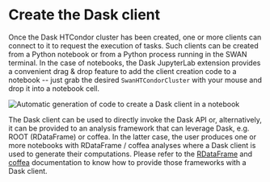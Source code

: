 # Create the Dask client

Once the Dask HTCondor cluster has been created, one or more clients can connect to it to request the execution of tasks. Such clients can be created from a Python notebook or from a Python process running in the SWAN terminal. In the case of notebooks, the Dask JupyterLab extension provides a convenient drag & drop feature to add the client creation code to a notebook -- just grab the desired `SwanHTCondorCluster` with your mouse and drop it into a notebook cell.

![][condor_create_client]

The Dask client can be used to directly invoke the Dask API or, alternatively, it can be provided to an analysis framework that can leverage Dask, e.g. ROOT (RDataFrame) or coffea. In the latter case, the user produces one or more notebooks with RDataFrame / coffea analyses where a Dask client is used to generate their computations. Please refer to the [RDataFrame](https://root.cern/doc/master/classROOT_1_1RDataFrame.html#distrdf) and [coffea](https://coffeateam.github.io/coffea/) documentation to know how to provide those frameworks with a Dask client.

[condor_create_client]: ../images/condor_create_client.png "Automatic generation of code to create a Dask client in a notebook"